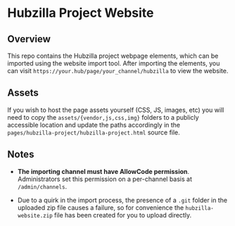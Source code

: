 # Hubzilla Project Website

## Overview

This repo contains the Hubzilla project webpage elements, which can be imported using the website import tool. After importing the elements, you can visit `https://your.hub/page/your_channel/hubzilla` to view the website. 


## Assets
If you wish to host the page assets yourself (CSS, JS, images, etc) you will need to copy the `assets/{vendor,js,css,img}` folders to a publicly accessible location and update the paths accordingly in the `pages/hubzilla-project/hubzilla-project.html` source file.

## Notes

* **The importing channel must have AllowCode permission**. Administrators set this permission on a per-channel basis at `/admin/channels`.

* Due to a quirk in the import process, the presence of a `.git` folder in the uploaded zip file causes a failure, so for convenience the `hubzilla-website.zip` file has been created for you to upload directly.
